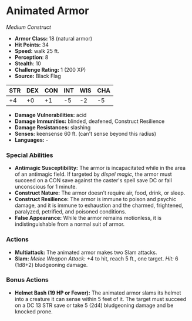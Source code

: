 # Animated Armor

*Medium* *Construct*

- **Armor Class:** 18 (natural armor)
- **Hit Points:** 34 
- **Speed:** walk 25 ft.
- **Perception**: 8
- **Stealth**: 10
- **Challenge Rating:** 1 (200 XP)
- **Source:** Black Flag

| STR | DEX | CON | INT | WIS | CHA |
| --- | --- | --- | --- | --- | --- |
| +4 | +0 | +1 | -5 | -2 | -5 |

- **Damage Vulnerabilities:** acid
- **Damage Immunities:** blinded, deafened, Construct Resilience
- **Damage Resistances:** slashing
- **Senses:** keensense 60 ft. (can't sense beyond this radius)
- **Languages:** -

### Special Abilities

- **Antimagic Susceptibility:** The armor is incapacitated while in the area of an antimagic field. If targeted by _dispel magic_, the armor must succeed on a CON save against the caster's spell save DC or fall unconscious for 1 minute.
- **Construct Nature:** The armor doesn't require air, food, drink, or sleep.
- **Construct Resilience:** The armor is immune to poison and psychic damage, and it is immune to exhaustion and the charmed, frightened, paralyzed, petrified, and poisoned conditions.
- **False Appearance:** While the armor remains motionless, it is indistinguishable from a normal suit of armor.

### Actions

- **Multiattack:** The animated armor makes two Slam attacks.
- **Slam:** _Melee Weapon Attack:_ +4 to hit, reach 5 ft., one target. _Hit:_ 6 (1d8+2) bludgeoning damage.

### Bonus Actions

- **Helmet Bash (19 HP or Fewer):** The animated armor slams its helmet into a creature it can sense within 5 feet of it. The target must succeed on a DC 13 STR save or take 5 (2d4) bludgeoning damage and be knocked prone.
